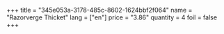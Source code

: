 +++
title = "345e053a-3178-485c-8602-1624bbf2f064"
name = "Razorverge Thicket"
lang = ["en"]
price = "3.86"
quantity = 4
foil = false
+++
